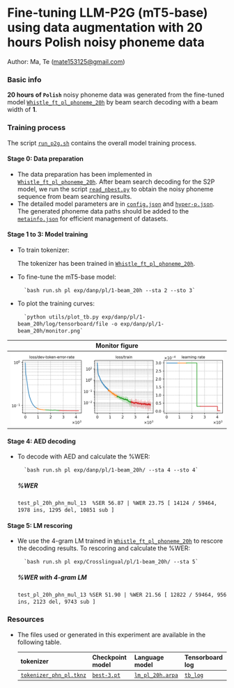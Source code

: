 # Fine-tuning LLM-P2G (mT5-base) using data augmentation with 20 hours Polish noisy phoneme data
Author: Ma, Te (mate153125@gmail.com)
### Basic info

__20 hours of `Polish`__ noisy phoneme data was generated from the fine-tuned model [`Whistle_ft_pl_phoneme_20h`](../../../Crosslingual/pl/Whistle_ft_phoneme_20h/readme.md) by beam search decoding with a beam width of __1__. 


### Training process

The script [`run_p2g.sh`](../../../../run_p2g.sh) contains the overall model training process.

#### Stage 0: Data preparation
* The data preparation has been implemented in [`Whistle_ft_pl_phoneme_20h`](../../../Crosslingual/pl/Whistle_ft_phoneme_20h/readme.md). After beam search decoding for the S2P model, we run the script [`read_nbest.py`](../../../../local/read_nbest.py) to obtain the noisy phoneme sequence from beam searching results.
* The detailed model parameters are in [`config.json`](config.json) and [`hyper-p.json`](hyper-p.json). The generated phoneme data paths should be added to the [`metainfo.json`](../../../data/metainfo.json) for efficient management of datasets.

#### Stage 1 to 3: Model training



* To train tokenizer:

    The tokenizer has been trained in [`Whistle_ft_pl_phoneme_20h`](../../../Crosslingual/pl/Whistle_ft_phoneme_20h/readme.md).

* To fine-tune the mT5-base model:

        `bash run.sh pl exp/danp/pl/1-beam_20h --sta 2 --sto 3`
* To plot the training curves:

        `python utils/plot_tb.py exp/danp/pl/1-beam_20h/log/tensorboard/file -o exp/danp/pl/1-beam_20h/monitor.png`

|     Monitor figure    |
|:-----------------------:|
|![tb-plot](./monitor.png)|

#### Stage 4: AED decoding
* To decode with AED and calculate the %WER:

        `bash run.sh pl exp/danp/pl/1-beam_20h/ --sta 4 --sto 4`

    ##### %WER
    ```
    test_pl_20h_phn_mul_13  %SER 56.87 | %WER 23.75 [ 14124 / 59464, 1978 ins, 1295 del, 10851 sub ]
    ```

#### Stage 5: LM rescoring

* We use the 4-gram LM trained in [`Whistle_ft_pl_phoneme_20h`](../../../Crosslingual/pl/Whistle_ft_phoneme_20h/readme.md) to rescore the decoding results.
To rescoring and calculate the %WER:

        `bash run.sh pl exp/Crosslingual/pl/1-beam_20h/ --sta 5`

    ##### %WER with 4-gram LM
    ```
    test_pl_20h_phn_mul_13 %SER 51.90 | %WER 21.56 [ 12822 / 59464, 956 ins, 2123 del, 9743 sub ]
    ```

### Resources
* The files used or generated in this experiment are available in the following table.

     | tokenizer | Checkpoint model | Language model | Tensorboard log |
    | ----------- | ----------- | ----------- | ----------- |
    | [`tokenizer_phn_pl.tknz`](http://cat-ckpt.oss-cn-beijing.aliyuncs.com/cat-multilingual/cv-lang10/dict/pl/tokenizer_phn_pl.tknz?OSSAccessKeyId=LTAI5tF9KeigLW4UoLbK9vnJ&Expires=2064482941&Signature=6E0P6xis%2FBTZjIkbdIaLS%2F%2Br%2FyU%3D) | [`best-3.pt`](hhttp://cat-ckpt.oss-cn-beijing.aliyuncs.com/cat-multilingual/llm-p2g/exp/pl/1-beam_20h_best-3.pt?OSSAccessKeyId=LTAI5tF9KeigLW4UoLbK9vnJ&Expires=2064493262&Signature=KopFxLBFMiAfSqoIN9UDECyRvzY%3D) | [`lm_pl_20h.arpa`](http://cat-ckpt.oss-cn-beijing.aliyuncs.com/cat-multilingual/cv-lang10/dict/pl/lm_pl_20h_4gram.arpa?OSSAccessKeyId=LTAI5tF9KeigLW4UoLbK9vnJ&Expires=2064483620&Signature=UKV0NI43%2FzqiAV8VFbhhaLCHde0%3D) | [`tb_log`](http://cat-ckpt.oss-cn-beijing.aliyuncs.com/cat-multilingual/llm-p2g/exp/pl/tb_log_1-beam_20h.tar.gz?OSSAccessKeyId=LTAI5tF9KeigLW4UoLbK9vnJ&Expires=2064493285&Signature=ePiJmzp%2FwGqCp%2BDfW6FpeYA9b9w%3D) |

